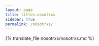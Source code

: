 ```yaml
---
layout: page
title: titles.nosotrxs
sidebar: True
permalink: /nosotrxs/
---
```


{% translate_file nosotrxs/nosotrxs.md %}